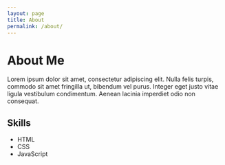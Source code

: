 ```yaml
---
layout: page
title: About
permalink: /about/
---
```


# About Me

Lorem ipsum dolor sit amet, consectetur adipiscing elit. Nulla felis turpis, commodo sit amet fringilla ut, bibendum vel purus. Integer eget justo vitae ligula vestibulum condimentum. Aenean lacinia imperdiet odio non consequat.

## Skills

- HTML
- CSS
- JavaScript
